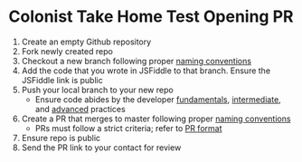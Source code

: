 # Colonist Take Home Test Opening PR

1. Create an empty Github repository
2. Fork newly created repo
3. Checkout a new branch following proper [naming conventions](/docs/code-quality/fundamentals.md#branch-naming)
4. Add the code that you wrote in JSFiddle to that branch. Ensure the JSFiddle link is public
5. Push your local branch to your new repo
    - Ensure code abides by the developer [fundamentals](/docs/code-quality/fundamentals.md), [intermediate](/docs/code-quality/intermediate.md), and [advanced](/docs/code-quality/advanced.md) practices
6. Create a PR that merges to master following proper [naming conventions](/docs/code-quality/fundamentals.md#pr-naming)
    - PRs must follow a strict criteria; refer to [PR format](/docs/pr-quality/pr-format.md)
7. Ensure repo is public
8. Send the PR link to your contact for review